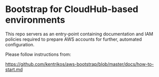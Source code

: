 # Bootstrap for CloudHub-based environments

This repo servers as an entry-point containing documentation and IAM policies
required to prepare AWS accounts for further, automated configuration.

Please follow instructions from:

https://github.com/kentrikos/aws-bootstrap/blob/master/docs/how-to-start.md
